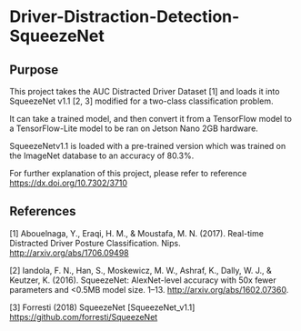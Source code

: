 # Driver-Distraction-Detection-SqueezeNet

## Purpose
This project takes the AUC Distracted Driver Dataset [1] and loads it into SqueezeNet v1.1 [2, 3] modified for a two-class classification problem. 

It can take a trained model, and then convert it from a TensorFlow model to a TensorFlow-Lite model to be ran on Jetson Nano 2GB hardware. 

SqueezeNetv1.1 is loaded with a pre-trained version which was trained on the ImageNet database to an accuracy of 80.3%. 

For further explanation of this project, please refer to reference https://dx.doi.org/10.7302/3710

## References
[1] Abouelnaga, Y., Eraqi, H. M., & Moustafa, M. N. (2017). Real-time Distracted Driver
Posture Classification. Nips. http://arxiv.org/abs/1706.09498

[2] Iandola, F. N., Han, S., Moskewicz, M. W., Ashraf, K., Dally, W. J., & Keutzer, K. (2016).
SqueezeNet: AlexNet-level accuracy with 50x fewer parameters and <0.5MB model size.
1–13. http://arxiv.org/abs/1602.07360.

[3] Forresti (2018) SqueezeNet [SqueezeNet_v1.1] https://github.com/forresti/SqueezeNet

